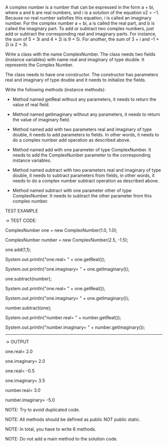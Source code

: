 A complex number is a number that can be expressed in the form a + bi, where a and b are real numbers, and i is a solution of the equation x2 = −1. Because no real number 
satisfies this equation, i is called an imaginary number. 
For the complex number a + bi, a is called the real part, and b is called the imaginary part. To add or subtract two complex numbers, just add or subtract the corresponding real and imaginary parts. 
For instance, the sum of 5 + 3i and 4 + 2i is 9 + 5i. For another, the sum of 3 + i and –1 + 2i is 2 + 3i.

Write a class with the name ComplexNumber. The class needs two fields (instance variables) with name real and imaginary of 
type double. It represents the Complex Number.

The class needs to have one constructor. The constructor has parameters real and imaginary of type double and it needs to 
initialize the fields.

Write the following methods (instance methods):
* Method named getReal without any parameters, it needs to return the value of real field.
* Method named getImaginary without any parameters, it needs to return the value of imaginary field.

* Method named add with two parameters real and imaginary of type double, it needs to add parameters to fields. In other words, it needs to do a complex number add operation as described above.
* Method named add with one parameter of type ComplexNumber. It needs to add the ComplexNumber parameter to the corresponding instance variables.
 
* Method named subtract with two parameters real and imaginary of type double, it needs to subtract parameters from fields, in other words, it needs to do a complex number subtract operation as described above.
* Method named subtract with one parameter other of type ComplexNumber. It needs to subtract the other parameter from this complex number.


TEST EXAMPLE

→ TEST CODE:

ComplexNumber one = new ComplexNumber(1.0, 1.0);

ComplexNumber number = new ComplexNumber(2.5, -1.5);

one.add(1,1);

System.out.println("one.real= " + one.getReal());

System.out.println("one.imaginary= " + one.getImaginary());

one.subtract(number);

System.out.println("one.real= " + one.getReal());

System.out.println("one.imaginary= " + one.getImaginary());

number.subtract(one);

System.out.println("number.real= " + number.getReal());

System.out.println("number.imaginary= " + number.getImaginary());

----------------------------------------------------------------------------
→ OUTPUT

one.real= 2.0

one.imaginary= 2.0

one.real= -0.5

one.imaginary= 3.5

number.real= 3.0

number.imaginary= -5.0

NOTE: Try to avoid duplicated code.

NOTE: All methods should be defined as public NOT public static.

NOTE: In total, you have to write 6 methods.

NOTE: Do not add a main method to the solution code.
